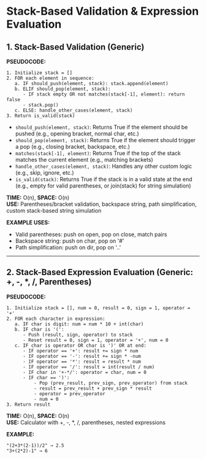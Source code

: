# Stack-Based Validation & Expression Evaluation

## 1. Stack-Based Validation (Generic)

**PSEUDOCODE:**
```
1. Initialize stack = []
2. FOR each element in sequence:
   a. IF should_push(element, stack): stack.append(element)
   b. ELIF should_pop(element, stack):
      - IF stack empty OR not matches(stack[-1], element): return false
      - stack.pop()
   c. ELSE: handle_other_cases(element, stack)
3. Return is_valid(stack)
```

- `should_push(element, stack)`: Returns True if the element should be pushed (e.g., opening bracket, normal char, etc.)
- `should_pop(element, stack)`: Returns True if the element should trigger a pop (e.g., closing bracket, backspace, etc.)
- `matches(stack[-1], element)`: Returns True if the top of the stack matches the current element (e.g., matching brackets)
- `handle_other_cases(element, stack)`: Handles any other custom logic (e.g., skip, ignore, etc.)
- `is_valid(stack)`: Returns True if the stack is in a valid state at the end (e.g., empty for valid parentheses, or join(stack) for string simulation)

**TIME:** O(n), **SPACE:** O(n)  
**USE:** Parentheses/bracket validation, backspace string, path simplification, custom stack-based string simulation

**EXAMPLE USES:**
- Valid parentheses: push on open, pop on close, match pairs
- Backspace string: push on char, pop on '#'
- Path simplification: push on dir, pop on '..'

---

## 2. Stack-Based Expression Evaluation (Generic: +, -, *, /, Parentheses)

**PSEUDOCODE:**
```
1. Initialize stack = [], num = 0, result = 0, sign = 1, operator = '+'
2. FOR each character in expression:
   a. IF char is digit: num = num * 10 + int(char)
   b. IF char is '(': 
      - Push (result, sign, operator) to stack
      - Reset result = 0, sign = 1, operator = '+', num = 0
   c. IF char is operator OR char is ')' OR at end:
      - IF operator == '+': result += sign * num
      - IF operator == '-': result += sign * -num
      - IF operator == '*': result = result * num
      - IF operator == '/': result = int(result / num)
      - IF char in '+-*/': operator = char, num = 0
      - IF char == ')':
          - Pop (prev_result, prev_sign, prev_operator) from stack
          - result = prev_result + prev_sign * result
          - operator = prev_operator
          - num = 0
3. Return result
```

**TIME:** O(n), **SPACE:** O(n)  
**USE:** Calculator with +, -, *, /, parentheses, nested expressions

**EXAMPLE:**
```
"(2+3*(2-1))/2" → 2.5
"3+(2*2)-1" → 6
``` 